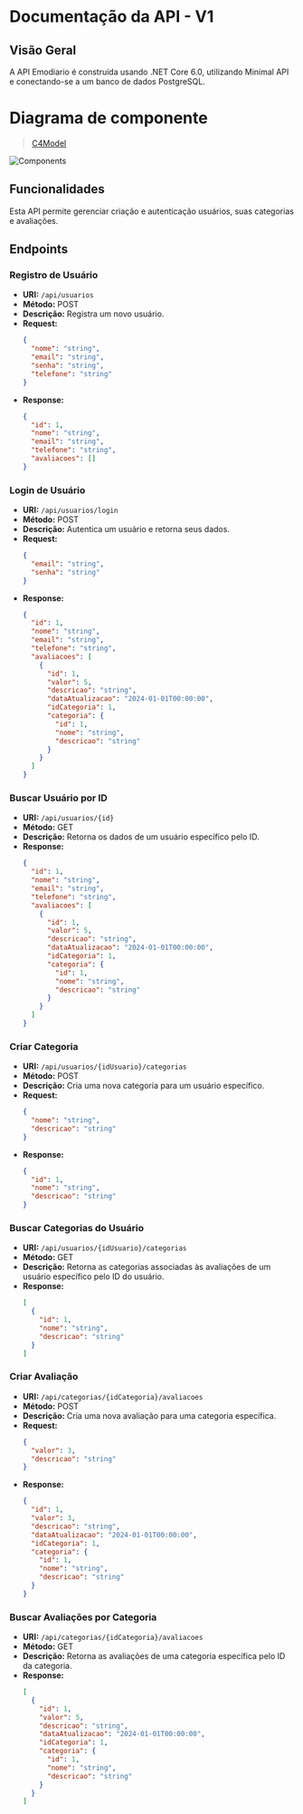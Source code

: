
# Documentação da API - V1

## Visão Geral
A API Emodiario é construída usando .NET Core 6.0, utilizando Minimal API e conectando-se a um banco de dados PostgreSQL.

# Diagrama de componente

> [C4Model](https://c4model.com/#ComponentDiagram)

![Components](c4-model.png)

## Funcionalidades
Esta API permite gerenciar criação e autenticação usuários, suas categorias e avaliações.

## Endpoints

### Registro de Usuário

- **URI:** `/api/usuarios`
- **Método:** POST
- **Descrição:** Registra um novo usuário.
- **Request:**
  ```json
  {
    "nome": "string",
    "email": "string",
    "senha": "string",
    "telefone": "string"
  }
  ```
- **Response:**
  ```json
  {
    "id": 1,
    "nome": "string",
    "email": "string",
    "telefone": "string",
    "avaliacoes": []
  }
  ```

### Login de Usuário

- **URI:** `/api/usuarios/login`
- **Método:** POST
- **Descrição:** Autentica um usuário e retorna seus dados.
- **Request:**
  ```json
  {
    "email": "string",
    "senha": "string"
  }
  ```
- **Response:**
  ```json
  {
    "id": 1,
    "nome": "string",
    "email": "string",
    "telefone": "string",
    "avaliacoes": [
      {
        "id": 1,
        "valor": 5,
        "descricao": "string",
        "dataAtualizacao": "2024-01-01T00:00:00",
        "idCategoria": 1,
        "categoria": {
          "id": 1,
          "nome": "string",
          "descricao": "string"
        }
      }
    ]
  }
  ```

### Buscar Usuário por ID

- **URI:** `/api/usuarios/{id}`
- **Método:** GET
- **Descrição:** Retorna os dados de um usuário específico pelo ID.
- **Response:**
  ```json
  {
    "id": 1,
    "nome": "string",
    "email": "string",
    "telefone": "string",
    "avaliacoes": [
      {
        "id": 1,
        "valor": 5,
        "descricao": "string",
        "dataAtualizacao": "2024-01-01T00:00:00",
        "idCategoria": 1,
        "categoria": {
          "id": 1,
          "nome": "string",
          "descricao": "string"
        }
      }
    ]
  }
  ```

### Criar Categoria

- **URI:** `/api/usuarios/{idUsuario}/categorias`
- **Método:** POST
- **Descrição:** Cria uma nova categoria para um usuário específico.
- **Request:**
  ```json
  {
    "nome": "string",
    "descricao": "string"
  }
  ```
- **Response:**
  ```json
  {
    "id": 1,
    "nome": "string",
    "descricao": "string"
  }
  ```

### Buscar Categorias do Usuário

- **URI:** `/api/usuarios/{idUsuario}/categorias`
- **Método:** GET
- **Descrição:** Retorna as categorias associadas às avaliações de um usuário específico pelo ID do usuário.
- **Response:**
  ```json
  [
    {
      "id": 1,
      "nome": "string",
      "descricao": "string"
    }
  ]
  ```

### Criar Avaliação

- **URI:** `/api/categorias/{idCategoria}/avaliacoes`
- **Método:** POST
- **Descrição:** Cria uma nova avaliação para uma categoria específica.
- **Request:**
  ```json
  {
    "valor": 3,
    "descricao": "string"
  }
  ```
- **Response:**
  ```json
  {
    "id": 1,
    "valor": 3,
    "descricao": "string",
    "dataAtualizacao": "2024-01-01T00:00:00",
    "idCategoria": 1,
    "categoria": {
      "id": 1,
      "nome": "string",
      "descricao": "string"
    }
  }
  ```

### Buscar Avaliações por Categoria

- **URI:** `/api/categorias/{idCategoria}/avaliacoes`
- **Método:** GET
- **Descrição:** Retorna as avaliações de uma categoria específica pelo ID da categoria.
- **Response:**
  ```json
  [
    {
      "id": 1,
      "valor": 5,
      "descricao": "string",
      "dataAtualizacao": "2024-01-01T00:00:00",
      "idCategoria": 1,
      "categoria": {
        "id": 1,
        "nome": "string",
        "descricao": "string"
      }
    }
  ]
  ```
